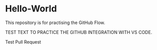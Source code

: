 # Hello-World
This repository is for practising the GitHub Flow.

TEST TEXT TO PRACTICE THE GITHUB INTEGRATION WITH VS CODE.

Test Pull Request
